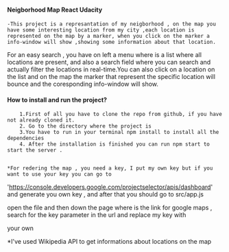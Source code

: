 ####	Neigborhood Map React Udacity ####

	-This project is a represantation of my neigborhood , on the map you have some interesting location from my city ,each location is represented on the map by a marker, when you click on the marker a info-window will show ,showing some information about that location.
 For an easy search , you have on left a menu where is a list where all locations are present, and also a search field where you can search and actually filter the locations in real-time.You can also click on a location on the list and on the map the marker that represent the specific location will bounce and the coresponding info-window will show.

#### How to install and run the project? #####
	
		1.First of all you have to clone the repo from github, if you have not already cloned it.
		2. Go to the directory where the project is
		3.You have to run in your terminal npm install to install all the dependencies
		4. After the installation is finished you can run npm start to start the server .


	*For redering the map , you need a key, I put my own key but if you want to use your key you can go to 

'https://console.developers.google.com/projectselector/apis/dashboard' and generate you own key , and after that you should go to src/app.js

open the file and then  down  the page where is the link for google maps  , search for the key parameter in the url and replace my key with

 your own 
 
 *I've used Wikipedia API to get informations about locations on the map

	

